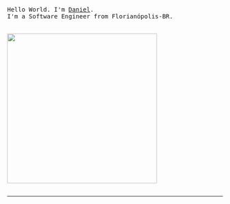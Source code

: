 <p >
  <br>
  <br>
  <br>
  <samp>Hello World. I'm <a href="https://danrodriguez.dev">Daniel</a>.<br> I'm a Software Engineer from Florianópolis-BR.<br><br>

  <br>
<img src="https://media.giphy.com/media/f3iwJFOVOwuy7K6FFw/giphy.gif" width="350" /><br><br>

  
</p>

------------


